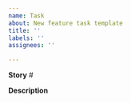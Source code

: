 ```yaml
---
name: Task
about: New feature task template
title: ''
labels: ''
assignees: ''

---
```


**Story** #<!--- номер стори --->

**Description**
<!--- описание задачи и любая другая доп. информация --->
